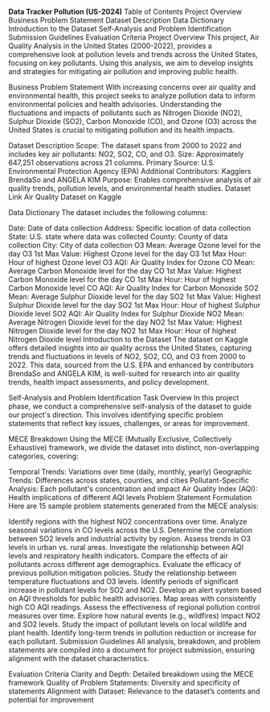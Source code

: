 **Data Tracker Pollution (US-2024)**
Table of Contents
Project Overview
Business Problem Statement
Dataset Description
Data Dictionary
Introduction to the Dataset
Self-Analysis and Problem Identification
Submission Guidelines
Evaluation Criteria
Project Overview
This project, Air Quality Analysis in the United States (2000-2022), provides a comprehensive look at pollution levels and trends across the United States, focusing on key pollutants. Using this analysis, we aim to develop insights and strategies for mitigating air pollution and improving public health.

Business Problem Statement
With increasing concerns over air quality and environmental health, this project seeks to analyze pollution data to inform environmental policies and health advisories. Understanding the fluctuations and impacts of pollutants such as Nitrogen Dioxide (NO2), Sulphur Dioxide (SO2), Carbon Monoxide (CO), and Ozone (O3) across the United States is crucial to mitigating pollution and its health impacts.

Dataset Description
Scope: The dataset spans from 2000 to 2022 and includes key air pollutants: NO2, SO2, CO, and O3.
Size: Approximately 647,251 observations across 21 columns.
Primary Source: U.S. Environmental Protection Agency (EPA)
Additional Contributors: Kagglers BrendaSo and ANGELA KIM
Purpose: Enables comprehensive analysis of air quality trends, pollution levels, and environmental health studies.
Dataset Link
Air Quality Dataset on Kaggle

Data Dictionary
The dataset includes the following columns:

Date: Date of data collection
Address: Specific location of data collection
State: U.S. state where data was collected
County: County of data collection
City: City of data collection
O3 Mean: Average Ozone level for the day
O3 1st Max Value: Highest Ozone level for the day
O3 1st Max Hour: Hour of highest Ozone level
O3 AQI: Air Quality Index for Ozone
CO Mean: Average Carbon Monoxide level for the day
CO 1st Max Value: Highest Carbon Monoxide level for the day
CO 1st Max Hour: Hour of highest Carbon Monoxide level
CO AQI: Air Quality Index for Carbon Monoxide
SO2 Mean: Average Sulphur Dioxide level for the day
SO2 1st Max Value: Highest Sulphur Dioxide level for the day
SO2 1st Max Hour: Hour of highest Sulphur Dioxide level
SO2 AQI: Air Quality Index for Sulphur Dioxide
NO2 Mean: Average Nitrogen Dioxide level for the day
NO2 1st Max Value: Highest Nitrogen Dioxide level for the day
NO2 1st Max Hour: Hour of highest Nitrogen Dioxide level
Introduction to the Dataset
The dataset on Kaggle offers detailed insights into air quality across the United States, capturing trends and fluctuations in levels of NO2, SO2, CO, and O3 from 2000 to 2022. This data, sourced from the U.S. EPA and enhanced by contributors BrendaSo and ANGELA KIM, is well-suited for research into air quality trends, health impact assessments, and policy development.

Self-Analysis and Problem Identification
Task Overview
In this project phase, we conduct a comprehensive self-analysis of the dataset to guide our project's direction. This involves identifying specific problem statements that reflect key issues, challenges, or areas for improvement.

MECE Breakdown
Using the MECE (Mutually Exclusive, Collectively Exhaustive) framework, we divide the dataset into distinct, non-overlapping categories, covering:

Temporal Trends: Variations over time (daily, monthly, yearly)
Geographic Trends: Differences across states, counties, and cities
Pollutant-Specific Analysis: Each pollutant's concentration and impact
Air Quality Index (AQI): Health implications of different AQI levels
Problem Statement Formulation
Here are 15 sample problem statements generated from the MECE analysis:

Identify regions with the highest NO2 concentrations over time.
Analyze seasonal variations in CO levels across the U.S.
Determine the correlation between SO2 levels and industrial activity by region.
Assess trends in O3 levels in urban vs. rural areas.
Investigate the relationship between AQI levels and respiratory health indicators.
Compare the effects of air pollutants across different age demographics.
Evaluate the efficacy of previous pollution mitigation policies.
Study the relationship between temperature fluctuations and O3 levels.
Identify periods of significant increase in pollutant levels for SO2 and NO2.
Develop an alert system based on AQI thresholds for public health advisories.
Map areas with consistently high CO AQI readings.
Assess the effectiveness of regional pollution control measures over time.
Explore how natural events (e.g., wildfires) impact NO2 and SO2 levels.
Study the impact of pollutant levels on local wildlife and plant health.
Identify long-term trends in pollution reduction or increase for each pollutant.
Submission Guidelines
All analysis, breakdown, and problem statements are compiled into a document for project submission, ensuring alignment with the dataset characteristics.

Evaluation Criteria
Clarity and Depth: Detailed breakdown using the MECE framework
Quality of Problem Statements: Diversity and specificity of statements
Alignment with Dataset: Relevance to the dataset’s contents and potential for improvement

